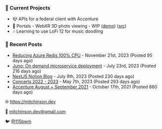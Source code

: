 ### 📌 Current Projects
- 📪 APIs for a federal client with Accenture
- 📸 Portals - WebXR 3D photo viewing - WIP ([demo](https://portals.mitchinson.dev/)) ([src](https://github.com/bmitchinson/vr-jpg-viewer-webxr))
- 🎶 Learning to use LoFi 12 for music doodling

### 📝 Recent Posts

- [Reducing Azure Redis 100% CPU](https://blog.mitchinson.dev/redis-cpu) - November 21st, 2023 (Posted 95 days ago)
- [Juno: On demand microservice deployment](https://blog.mitchinson.dev/juno) - July 23rd, 2023 (Posted 216 days ago)
- [NextJS Notion Blog](https://blog.mitchinson.dev/blog-2023) - July 9th, 2023 (Posted 230 days ago)
- [Concerts 2022 - 2023](https://blog.mitchinson.dev/concerts-2023) - May 7th, 2023 (Posted 293 days ago)
- [Accenture August + September 2021](https://blog.mitchinson.dev/pillar/aug-sep-21) - October 17th, 2021 (Posted 860 days ago)

🌐 https://mitchinson.dev

💌 mitchinson.dev@gmail.com

🐦 [@115bwm](https://twitter.com/115bwm)